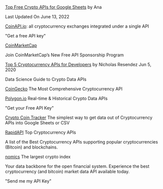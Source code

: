 [Top Free Crypto APIs for Google Sheets](https://mixedanalytics.com/knowledge-base/top-free-crypto-apis/) by Ana

Last Updated On June 13, 2022

[CoinAPI.io](https://www.coinapi.io/): all cryptocurrency exchanges integrated under a single API

"Get a free API key"

[CoinMarketCap](https://coinmarketcap.com/api/)

Join CoinMarketCap’s New Free API Sponsorship Program

[Top 5 Cryptocurrency APIs for Developers](https://towardsdatascience.com/top-5-best-cryptocurrency-apis-for-developers-32475d2eb749) by Nicholas Resendez Jun 5, 2020

Data Science Guide to Crypto Data APIs

[CoinGecko](https://www.coingecko.com/en/api) The Most Comprehensive Cryptocurrency API

[Polygon.io](https://polygon.io/crypto) Real-time & Historical Crypto Data APIs

"Get your Free API Key"

[Crypto Coin Tracker](https://cryptocointracker.com/crypto-apis) The simplest way to get data out of Cryptocurrency APIs into Google Sheets or CSV

[RapidAPI](https://rapidapi.com/collection/best-bitcoin-apis) Top Cryptocurrency APIs

A list of the Best Cryptocurrency APIs supporting popular cryptocurrencies (Bitcoin) and blockchains.

[nomics](https://p.nomics.com/cryptocurrency-bitcoin-api) The largest crypto index

Your data backbone for the open financial system. Experience the best cryptocurrency (and bitcoin) market data API available today.

"Send me my API Key"